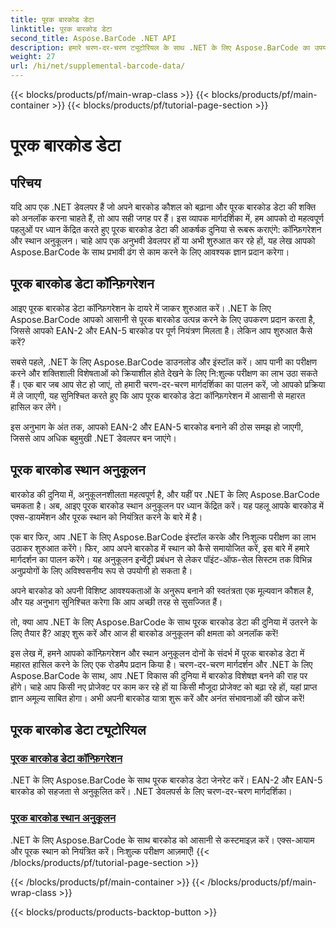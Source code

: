 ```yaml
---
title: पूरक बारकोड डेटा
linktitle: पूरक बारकोड डेटा
second_title: Aspose.BarCode .NET API
description: हमारे चरण-दर-चरण ट्यूटोरियल के साथ .NET के लिए Aspose.BarCode का उपयोग करके पूरक बारकोड डेटा को जेनरेट और कस्टमाइज़ करने का तरीका जानें। आज ही अपना बारकोड कौशल बढ़ाएँ!
weight: 27
url: /hi/net/supplemental-barcode-data/
---
```


{{< blocks/products/pf/main-wrap-class >}}
{{< blocks/products/pf/main-container >}}
{{< blocks/products/pf/tutorial-page-section >}}

# पूरक बारकोड डेटा


## परिचय

यदि आप एक .NET डेवलपर हैं जो अपने बारकोड कौशल को बढ़ाना और पूरक बारकोड डेटा की शक्ति को अनलॉक करना चाहते हैं, तो आप सही जगह पर हैं। इस व्यापक मार्गदर्शिका में, हम आपको दो महत्वपूर्ण पहलुओं पर ध्यान केंद्रित करते हुए पूरक बारकोड डेटा की आकर्षक दुनिया से रूबरू कराएंगे: कॉन्फ़िगरेशन और स्थान अनुकूलन। चाहे आप एक अनुभवी डेवलपर हों या अभी शुरुआत कर रहे हों, यह लेख आपको Aspose.BarCode के साथ प्रभावी ढंग से काम करने के लिए आवश्यक ज्ञान प्रदान करेगा।

## पूरक बारकोड डेटा कॉन्फ़िगरेशन

आइए पूरक बारकोड डेटा कॉन्फ़िगरेशन के दायरे में जाकर शुरुआत करें। .NET के लिए Aspose.BarCode आपको आसानी से पूरक बारकोड उत्पन्न करने के लिए उपकरण प्रदान करता है, जिससे आपको EAN-2 और EAN-5 बारकोड पर पूर्ण नियंत्रण मिलता है। लेकिन आप शुरुआत कैसे करें? 

सबसे पहले, .NET के लिए Aspose.BarCode डाउनलोड और इंस्टॉल करें। आप पानी का परीक्षण करने और शक्तिशाली विशेषताओं को क्रियाशील होते देखने के लिए नि:शुल्क परीक्षण का लाभ उठा सकते हैं। एक बार जब आप सेट हो जाएं, तो हमारी चरण-दर-चरण मार्गदर्शिका का पालन करें, जो आपको प्रक्रिया में ले जाएगी, यह सुनिश्चित करते हुए कि आप पूरक बारकोड डेटा कॉन्फ़िगरेशन में आसानी से महारत हासिल कर लेंगे।

इस अनुभाग के अंत तक, आपको EAN-2 और EAN-5 बारकोड बनाने की ठोस समझ हो जाएगी, जिससे आप अधिक बहुमुखी .NET डेवलपर बन जाएंगे।

## पूरक बारकोड स्थान अनुकूलन

बारकोड की दुनिया में, अनुकूलनशीलता महत्वपूर्ण है, और यहीं पर .NET के लिए Aspose.BarCode चमकता है। अब, आइए पूरक बारकोड स्थान अनुकूलन पर ध्यान केंद्रित करें। यह पहलू आपके बारकोड में एक्स-डायमेंशन और पूरक स्थान को नियंत्रित करने के बारे में है।

एक बार फिर, आप .NET के लिए Aspose.BarCode इंस्टॉल करके और निःशुल्क परीक्षण का लाभ उठाकर शुरुआत करेंगे। फिर, आप अपने बारकोड में स्थान को कैसे समायोजित करें, इस बारे में हमारे मार्गदर्शन का पालन करेंगे। यह अनुकूलन इन्वेंट्री प्रबंधन से लेकर पॉइंट-ऑफ-सेल सिस्टम तक विभिन्न अनुप्रयोगों के लिए अविश्वसनीय रूप से उपयोगी हो सकता है।

अपने बारकोड को अपनी विशिष्ट आवश्यकताओं के अनुरूप बनाने की स्वतंत्रता एक मूल्यवान कौशल है, और यह अनुभाग सुनिश्चित करेगा कि आप अच्छी तरह से सुसज्जित हैं।

तो, क्या आप .NET के लिए Aspose.BarCode के साथ पूरक बारकोड डेटा की दुनिया में उतरने के लिए तैयार हैं? आइए शुरू करें और आज ही बारकोड अनुकूलन की क्षमता को अनलॉक करें!

इस लेख में, हमने आपको कॉन्फ़िगरेशन और स्थान अनुकूलन दोनों के संदर्भ में पूरक बारकोड डेटा में महारत हासिल करने के लिए एक रोडमैप प्रदान किया है। चरण-दर-चरण मार्गदर्शन और .NET के लिए Aspose.BarCode के साथ, आप .NET विकास की दुनिया में बारकोड विशेषज्ञ बनने की राह पर होंगे। चाहे आप किसी नए प्रोजेक्ट पर काम कर रहे हों या किसी मौजूदा प्रोजेक्ट को बढ़ा रहे हों, यहां प्राप्त ज्ञान अमूल्य साबित होगा। अभी अपनी बारकोड यात्रा शुरू करें और अनंत संभावनाओं की खोज करें!

## पूरक बारकोड डेटा ट्यूटोरियल
### [पूरक बारकोड डेटा कॉन्फ़िगरेशन](./supplemental-barcode-data-configuration/)
.NET के लिए Aspose.BarCode के साथ पूरक बारकोड डेटा जेनरेट करें। EAN-2 और EAN-5 बारकोड को सहजता से अनुकूलित करें। .NET डेवलपर्स के लिए चरण-दर-चरण मार्गदर्शिका।
### [पूरक बारकोड स्थान अनुकूलन](./supplemental-barcode-space-customization/)
.NET के लिए Aspose.BarCode के साथ बारकोड को आसानी से कस्टमाइज़ करें। एक्स-आयाम और पूरक स्थान को नियंत्रित करें। निःशुल्क परीक्षण आज़माएँ!
{{< /blocks/products/pf/tutorial-page-section >}}

{{< /blocks/products/pf/main-container >}}
{{< /blocks/products/pf/main-wrap-class >}}

{{< blocks/products/products-backtop-button >}}
